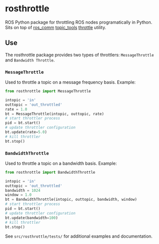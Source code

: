 # rosthrottle
ROS Python package for throttling ROS nodes programatically in Python. Sits on top of [ros_comm](http://wiki.ros.org/ros_comm)
[topic_tools](http://wiki.ros.org/topic_tools) [throttle](http://wiki.ros.org/topic_tools/throttle) utility.

## Use
The rosthrottle package provides two types of throttlers: `MessageThrottle` and `Bandwidth Throttle`.

### `MessageThrottle`
Used to throttle a topic on a message frequency basis. Example:
```python
from rosthrottle import MessageThrottle

intopic = 'in'
outtopic = 'out_throttled'
rate = 1.0
bt = MessageThrottle(intopic, outtopic, rate)
# start throttler process
pid = bt.start()
# update throttler configuration
bt.update(rate=5.0)
# kill throttler
bt.stop()
```

### `BandwidthThrottle`
Used to throttle a topic on a bandwidth basis. Example:
```python
from rosthrottle import BandwidthThrottle

intopic = 'in'
outtopic = 'out_throttled'
bandwidth = 1024
window = 1.0
bt = BandwidthThrottle(intopic, outtopic, bandwidth, window)
# start throttler process
pid = bt.start()
# update throttler configuration
bt.update(bandwidth=100)
# kill throttler
bt.stop()
```

See `src/rosthrottle/tests/` for additional examples and documentation.
